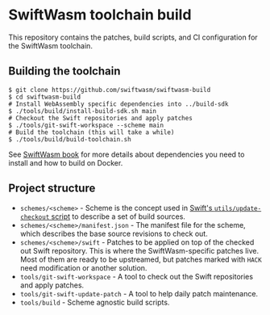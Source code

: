 # SwiftWasm toolchain build

This repository contains the patches, build scripts, and CI configuration for the SwiftWasm toolchain.

## Building the toolchain

```
$ git clone https://github.com/swiftwasm/swiftwasm-build
$ cd swiftwasm-build
# Install WebAssembly specific dependencies into ../build-sdk
$ ./tools/build/install-build-sdk.sh main
# Checkout the Swift repositories and apply patches
$ ./tools/git-swift-workspace --scheme main
# Build the toolchain (this will take a while)
$ ./tools/build/build-toolchain.sh
```

See [SwiftWasm book](https://book.swiftwasm.org/contribution-guide/how-to-build-toolchain.html) for more details about dependencies you need to install and how to build on Docker.

## Project structure

- `schemes/<scheme>` - Scheme is the concept used in [Swift's `utils/update-checkout` script](https://github.com/apple/swift/blob/main/utils/update-checkout) to describe a set of build sources.
- `schemes/<scheme>/manifest.json` - The manifest file for the scheme, which describes the base source revisions to check out.
- `schemes/<scheme>/swift` - Patches to be applied on top of the checked out Swift repository. This is where the SwiftWasm-specific patches live. Most of them are ready to be upstreamed, but patches marked with `HACK` need modification or another solution.
- `tools/git-swift-workspace` - A tool to check out the Swift repositories and apply patches.
- `tools/git-swift-update-patch` - A tool to help daily patch maintenance.
- `tools/build` - Scheme agnostic build scripts.
